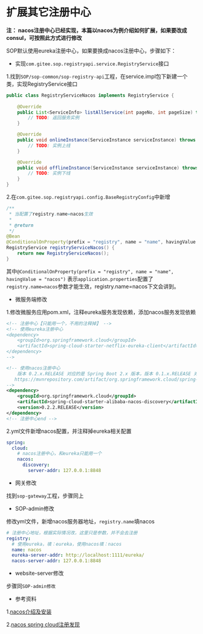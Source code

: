 # 扩展其它注册中心

**注： nacos注册中心已经实现，本篇以nacos为例介绍如何扩展，如果要改成consul，可按照此方式进行修改**

SOP默认使用eureka注册中心，如果要换成nacos注册中心，步骤如下：

- 实现`com.gitee.sop.registryapi.service.RegistryService`接口

1.找到`SOP/sop-common/sop-registry-api`工程，在service.impl包下新建一个类，实现RegistryService接口

```java
public class RegistryServiceNacos implements RegistryService {
    
    @Override
    public List<ServiceInfo> listAllService(int pageNo, int pageSize) throws Exception {
        // TODO: 返回服务实例    
    }

    @Override
    public void onlineInstance(ServiceInstance serviceInstance) throws Exception {
        // TODO: 实例上线
    }

    @Override
    public void offlineInstance(ServiceInstance serviceInstance) throws Exception {
        // TODO: 实例下线
    }
}
```

2.在`com.gitee.sop.registryapi.config.BaseRegistryConfig`中新增

```java
/**
 * 当配置了registry.name=nacos生效
 *
 * @return
 */
@Bean
@ConditionalOnProperty(prefix = "registry", name = "name", havingValue = "nacos")
RegistryService registryServiceNacos() {
    return new RegistryServiceNacos();
}
```

其中`@ConditionalOnProperty(prefix = "registry", name = "name", havingValue = "nacos")`
表示`application.properties`配置了`registry.name=nacos`参数才能生效，registry.name=nacos下文会讲到。


- 微服务端修改

1.修改微服务应用pom.xml，注释eureka服务发现依赖，添加nacos服务发现依赖

```xml
<!-- 注册中心【只能用一个，不用的注释掉】 -->
<!-- 使用eureka注册中心
<dependency>
    <groupId>org.springframework.cloud</groupId>
    <artifactId>spring-cloud-starter-netflix-eureka-client</artifactId>
</dependency>
-->

<!-- 使用nacos注册中心
    版本 0.2.x.RELEASE 对应的是 Spring Boot 2.x 版本，版本 0.1.x.RELEASE 对应的是 Spring Boot 1.x 版本。
   https://mvnrepository.com/artifact/org.springframework.cloud/spring-cloud-starter-alibaba-nacos-discovery
-->
<dependency>
    <groupId>org.springframework.cloud</groupId>
    <artifactId>spring-cloud-starter-alibaba-nacos-discovery</artifactId>
    <version>0.2.2.RELEASE</version>
</dependency>
<!-- 注册中心end -->
```

2.yml文件新增nacos配置，并注释掉eureka相关配置

```yaml
spring:
  cloud:
    # nacos注册中心，和eureka只能用一个
    nacos:
      discovery:
        server-addr: 127.0.0.1:8848
```

- 网关修改

找到`sop-gateway`工程，步骤同上

- SOP-admin修改


修改yml文件，新增nacos服务器地址，`registry.name`填nacos

```yaml
# 注册中心地址，根据实际情况改，这里只是参数，并不会去注册
registry:
  # 使用eureka，填：eureka，使用nacos填：nacos
  name: nacos
  eureka-server-addr: http://localhost:1111/eureka/
  nacos-server-addr: 127.0.0.1:8848
```

- website-server修改

步骤同`SOP-admin修改`

- 参考资料

1.[nacos介绍及安装](https://nacos.io/zh-cn/docs/quick-start.html)

2.[nacos spring cloud注册发现](https://nacos.io/zh-cn/docs/quick-start-spring-cloud.html)

